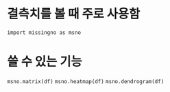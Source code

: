 # 결측치를 볼 때 주로 사용함
`import missingno as msno`

# 쓸 수 있는 기능
`msno.matrix(df)`
`msno.heatmap(df)`
`msno.dendrogram(df)`
